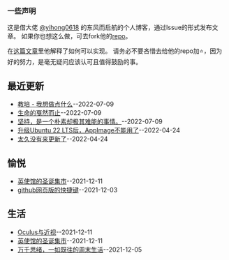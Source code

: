 ### 一些声明

这是借大佬 [@yihong0618](https://github.com/yihong0618) 的东风而启航的个人博客，通过Issue的形式发布文章。
如果你也想这么做，可去fork他的[repo](https://github.com/yihong0618/gitblog)。

在[这篇文章](https://github.com/yihong0618/gitblog/issues/177)里他解释了如何可以实现。
请务必不要吝惜去给他的repo加⭐，因为好的努力，是毫无疑问应该认可且值得鼓励的事。
## 最近更新
- [教培 - 我想做点什么](https://github.com/gnimg/gitblog/issues/19)--2022-07-09
- [生命的戛然而止](https://github.com/gnimg/gitblog/issues/18)--2022-07-09
- [坚持，是一个朴素却极其难能的事情。](https://github.com/gnimg/gitblog/issues/17)--2022-07-09
- [升级Ubuntu 22 LTS后，AppImage不能用了](https://github.com/gnimg/gitblog/issues/16)--2022-04-24
- [太久没有来更新了](https://github.com/gnimg/gitblog/issues/15)--2022-04-24
## 愉悦
- [英使馆的圣诞集市](https://github.com/gnimg/gitblog/issues/6)--2021-12-11
- [github网页版的快捷键](https://github.com/gnimg/gitblog/issues/3)--2021-12-03
## 生活
- [Oculus与近视](https://github.com/gnimg/gitblog/issues/7)--2021-12-11
- [英使馆的圣诞集市](https://github.com/gnimg/gitblog/issues/6)--2021-12-11
- [万千思绪，一如既往的周末生活](https://github.com/gnimg/gitblog/issues/4)--2021-12-05
